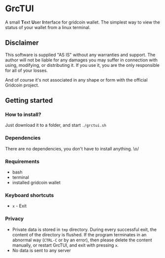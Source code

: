 # GrcTUI

A small **T**ext **U**ser **I**nterface for gridcoin wallet. The simplest way to view the status of your wallet from a linux terminal.  

## Disclaimer

This software is supplied "AS IS" without any warranties and support. The author will not be liable for any damages you may suffer in connection with using, modifying, or distributing it. If you use it, you are the only responsible for all of your losses.

And of course it's not associated in any shape or form with the official Gridcoin project.

## Getting started

### How to install?

Just download it to a folder, and start `./grctui.sh`

### Dependencies

There are no dependencies, you don't have to install anything. \o/

### Requirements

- bash
- terminal
- installed gridcoin wallet

### Keyboard shortcuts

- `x` - Exit

### Privacy

- Private data is stored in `tmp` directory. During every successful exit, the content of the directory is flushed. If the program terminates in an abnormal way (`CTRL-C` or by an error), then please delete the content manually, or restart GrcTUI, and exit with pressing `x`.
- No data is sent to any server 

